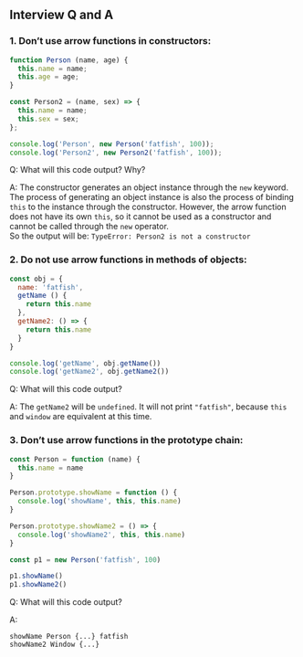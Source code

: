 ## Interview Q and A

### 1. Don’t use arrow functions in constructors:

```js
function Person (name, age) {
  this.name = name;
  this.age = age;
}

const Person2 = (name, sex) => {
  this.name = name;
  this.sex = sex;
};

console.log('Person', new Person('fatfish', 100));
console.log('Person2', new Person2('fatfish', 100));
```

Q: What will this code output? Why?

A:
The constructor generates an object instance through the `new` keyword. The process of generating an object instance is also the process of binding `this` to the instance through the constructor. However, the arrow function does not have its own `this`, so it cannot be used as a constructor and cannot be called through the `new` operator.  
So the output will be: `TypeError: Person2 is not a constructor`

### 2. Do not use arrow functions in methods of objects:
```js
const obj = {
  name: 'fatfish',
  getName () {
    return this.name
  },
  getName2: () => {
    return this.name
  }
}

console.log('getName', obj.getName())
console.log('getName2', obj.getName2())
```

Q: What will this code output?

A: The `getName2` will be `undefined`. It will not print `"fatfish"`, because `this` and `window` are equivalent at this time.

### 3. Don’t use arrow functions in the prototype chain:

```js
const Person = function (name) {
  this.name = name
}

Person.prototype.showName = function () {
  console.log('showName', this, this.name)
}

Person.prototype.showName2 = () => {
  console.log('showName2', this, this.name)
}

const p1 = new Person('fatfish', 100)

p1.showName()
p1.showName2()
```
Q: What will this code output?

A:
```
showName Person {...} fatfish
showName2 Window {...}
```
